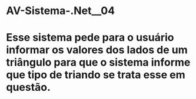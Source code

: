 # AV-Sistema-.Net__04
# Esse sistema pede para o usuário informar os valores dos lados de um triângulo para que o sistema informe que tipo de triando se trata esse em questão.
